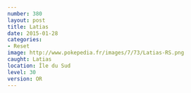 ```yaml
---
number: 380
layout: post
title: Latias
date: 2015-01-28
categories:
- Reset
image: http://www.pokepedia.fr/images/7/73/Latias-RS.png
caught: Latias
location: Île du Sud
level: 30
version: OR
---
```

